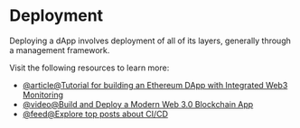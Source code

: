 # Deployment

Deploying a dApp involves deployment of all of its layers, generally through a management framework.

Visit the following resources to learn more:

- [@article@Tutorial for building an Ethereum DApp with Integrated Web3 Monitoring](https://www.moesif.com/blog/blockchain/ethereum/Tutorial-for-building-Ethereum-Dapp-with-Integrated-Error-Monitoring/)
- [@video@Build and Deploy a Modern Web 3.0 Blockchain App](https://youtu.be/Wn_Kb3MR_cU)
- [@feed@Explore top posts about CI/CD](https://app.daily.dev/tags/cicd?ref=roadmapsh)